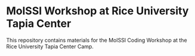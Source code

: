 # MolSSI Workshop at Rice University Tapia Center

This repository contains materials for the MolSSI Coding Workshop at the Rice University Tapia Center Camp. 
